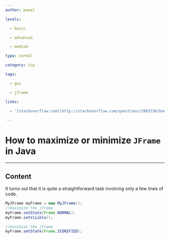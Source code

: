 ```yaml
---
author: pawel

levels:

  - basic

  - advanced

  - medium

type: normal

category: tip

tags:

  - gui

  - jframe

links:

  - '[stackoverflow.com](http://stackoverflow.com/questions/3965336/how-to-minimize-a-jframe-window-from-java)'

---
```


# How to maximize or minimize `JFrame` in Java

---
## Content

It turns out that it is quite a straightforward task involving only a few lines of code.

```java
MyJFrame myFrame = new MyJFrame();
//maximize the jframe
myFrame.setState(Frame.NORMAL);
myFrame.setVisible();

//minimize the jframe
myFrame.setState(Frame.ICONIFIED);
```


